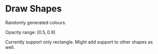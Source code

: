 # Draw Shapes

Randomly generated colours.

Opacity range: $[0.5, 0.9]$

Currently support only rectangle. Might add support to other shapes as well.